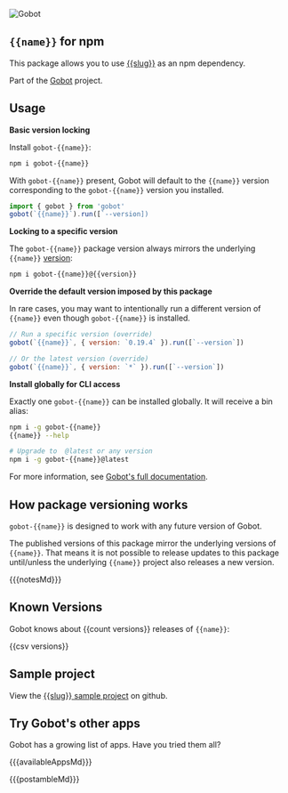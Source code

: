 ![Gobot](https://raw.githubusercontent.com/benallfree/gobot/{{{branch}}}/assets/gobot-banner-300x.png)

## `{{name}}` for npm

This package allows you to use [{{slug}}]({{homepage}}) as an npm dependency.

Part of the [Gobot](https://github.com/benallfree/gobot) project.

## Usage

**Basic version locking**

Install `gobot-{{name}}`:

```bash
npm i gobot-{{name}}
```

With `gobot-{{name}}` present, Gobot will default to the `{{name}}` version corresponding to the `gobot-{{name}}` version you installed.

```js
import { gobot } from 'gobot'
gobot(`{{name}}`).run([`--version])
```

**Locking to a specific version**

The `gobot-{{name}}` package version always mirrors the underlying `{{name}}` [version](#known-versions):

```bash
npm i gobot-{{name}}@{{version}}
```

**Override the default version imposed by this package**

In rare cases, you may want to intentionally run a different version of `{{name}}` even though `gobot-{{name}}` is installed.

```js
// Run a specific version (override)
gobot(`{{name}}`, { version: `0.19.4` }).run([`--version`])

// Or the latest version (override)
gobot(`{{name}}`, { version: `*` }).run([`--version`])
```

**Install globally for CLI access**

Exactly one `gobot-{{name}}` can be installed globally. It will receive a bin alias:

```bash
npm i -g gobot-{{name}}
{{name}} --help

# Upgrade to  @latest or any version
npm i -g gobot-{{name}}@latest
```

For more information, see [Gobot's full documentation](https://github.com/benallfree/gobot).

## How package versioning works

`gobot-{{name}}` is designed to work with any future version of Gobot.

The published versions of this package mirror the underlying versions of `{{name}}`. That means it is not possible to release updates to this package until/unless the underlying `{{name}}` project also releases a new version.

{{{notesMd}}}

## Known Versions

Gobot knows about {{count versions}} releases of `{{name}}`:

{{csv versions}}

## Sample project

View the [{{slug}} sample project](https://github.com/benallfree/gobot/tree/{{{branch}}}/src/apps/{{name}}/sample-project) on github.

## Try Gobot's other apps

Gobot has a growing list of apps. Have you tried them all?

{{{availableAppsMd}}}

{{{postambleMd}}}
